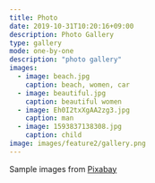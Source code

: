 ```yaml
---
title: Photo
date: 2019-10-31T10:20:16+09:00
description: Photo Gallery
type: gallery
mode: one-by-one
description: "photo gallery"
images:
  - image: beach.jpg
    caption: beach, women, car
  - image: beautiful.jpg
    caption: beautiful women
  - image: Eh0I2txXgAA2zg3.jpg
    caption: man
  - image: 1593837138308.jpg
    caption: child
image: images/feature2/gallery.png
---
```


Sample images from [Pixabay](https://pixabay.com)
